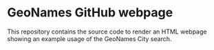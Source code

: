 # GeoNames GitHub webpage

This repository contains the source code to render an HTML webpage showing an example usage of the GeoNames City search.
